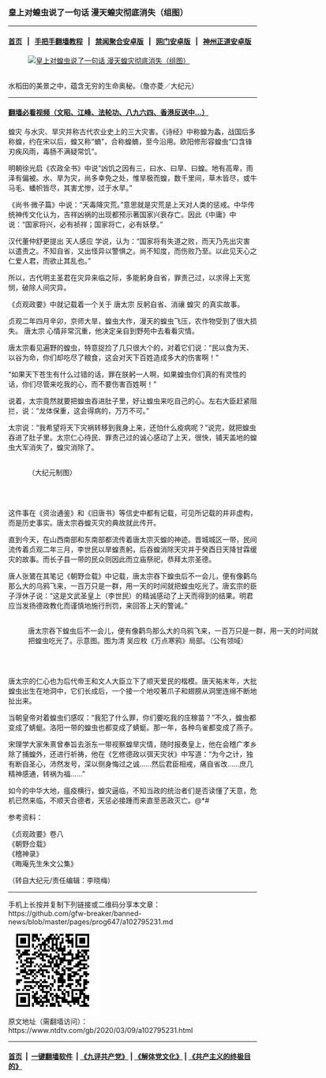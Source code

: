 ### 皇上对蝗虫说了一句话 漫天蝗灾彻底消失（组图）
------------------------

#### [首页](https://github.com/gfw-breaker/banned-news/blob/master/README.md) &nbsp;&nbsp;|&nbsp;&nbsp; [手把手翻墙教程](https://github.com/gfw-breaker/guides/wiki) &nbsp;&nbsp;|&nbsp;&nbsp; [禁闻聚合安卓版](https://github.com/gfw-breaker/bn-android) &nbsp;&nbsp;|&nbsp;&nbsp; [网门安卓版](https://github.com/oGate2/oGate) &nbsp;&nbsp;|&nbsp;&nbsp; [神州正道安卓版](https://github.com/SzzdOgate/update) 



<div><div class="featured_image">
 <a href="https://i.ntdtv.com/assets/uploads/2020/03/2020-03-09_121423.jpg" target="_blank">
  <figure>
   <img alt="皇上对蝗虫说了一句话 漫天蝗灾彻底消失（组图）" src="https://i.ntdtv.com/assets/uploads/2020/03/2020-03-09_121423-800x450.jpg"/>
  </figure><br/>
 </a>
 <span class="caption">
  水稻田的美景之中，蕴含无穷的生命奥秘。（詹亦菱／大纪元）
 </span>
</div>
</div><hr/>

#### [翻墙必看视频（文昭、江峰、法轮功、八九六四、香港反送中...）](https://github.com/gfw-breaker/banned-news/blob/master/pages/link3.md)

<div><div class="post_content" itemprop="articleBody">
 <p>
  <ok href="https://www.ntdtv.com/gb/蝗灾.htm">
   蝗灾
  </ok>
  与水灾、旱灾并称古代农业史上的三大灾害。《诗经》中称蝗为螽，战国后多称蝗，约在宋以后，蝗又称“蝻”，合称蝗蝻，至今沿用。欧阳修形容蝗虫“口含锋刃疾风雨，毒肠不满疑常饥”。
 </p>
 <p>
  明朝徐光启《农政全书》中说“凶饥之因有三，曰水、曰旱、曰蝗。地有高卑，雨泽有偏被。水、旱为灾，尚多幸免之处，惟旱极而蝗，数千里间，草木皆尽，或牛马毛、蟠帜皆尽，其害尤惨，过于水旱。”
 </p>
 <p>
  《尚书‧微子篇》中说：“天毒降灾荒。”意思就是灾荒是上天对人类的惩戒。中华传统神传文化认为，吉祥凶祸的出现都预示著国家兴衰存亡。因此《中庸》中说：“国家将兴，必有祯祥；国家将亡，必有妖孽。”
 </p>
 <p>
  汉代董仲舒更提出
  <ok href="https://www.ntdtv.com/gb/天人感应.htm">
   天人感应
  </ok>
  学说，认为：“国家将有失道之败，而天乃先出灾害以遣责之。不知自省，又出怪异以警惧之。尚不知度，而伤败乃至。以此见天心之仁爱人君，而欲止其乱也。”
 </p>
 <p>
  所以，古代明主圣君在灾异来临之际，多能躬身自省，罪责己过，以求得上天宽悯，破除人间灾异。
 </p>
 <p>
  《贞观政要》中就记载着一个关于
  <ok href="https://www.ntdtv.com/gb/唐太宗.htm">
   唐太宗
  </ok>
  反躬自省、消禳
  <ok href="https://www.ntdtv.com/gb/蝗灾.htm">
   蝗灾
  </ok>
  的真实故事。
 </p>
 <p>
  贞观二年四月辛卯，京师大旱，蝗虫大作，漫天的蝗虫飞压，农作物受到了很大损失。
  <ok href="https://www.ntdtv.com/gb/唐太宗.htm">
   唐太宗
  </ok>
  心情非常沉重，他决定亲自到野苑中去看看灾情。
 </p>
 <p>
  唐太宗看见遍野的蝗虫，特意捉捡了几只很大个的，对着它们说：“民以食为天、以谷为命，你们却吃尽了粮食，这会对天下百姓造成多大的伤害啊！”
 </p>
 <p>
  “如果天下苍生有什么过错的话，罪在朕躬一人啊，如果蝗虫你们真的有灵性的话，你们尽管来吃我的心，而不要伤害百姓啊！”
 </p>
 <p>
  说着，太宗竟然就要把蝗虫吞进肚子里，好让蝗虫来吃自己的心。左右大臣赶紧阻拦，说：“龙体保重，这会得病的，万万不可。”
 </p>
 <p>
  太宗说：“我希望将天下灾祸转移到我身上来，还怕什么疫病呢？”说完，就把蝗虫吞进了肚子里。太宗仁心待民、罪责己过的诚心感动了上天，很快，铺天盖地的蝗虫大军消失了，蝗灾消除了。
 </p>
 <figure class="wp-caption alignnone" id="attachment_102795237" style="width: 600px">
  <img alt="" class="size-medium wp-image-102795237" src="https://i.ntdtv.com/assets/uploads/2020/03/2020-03-09_121325-600x309.jpg">
   <br/><figcaption class="wp-caption-text">
    （大纪元制图）
   </figcaption><br/>
  </img>
 </figure><br/>
 <p>
  这件事在《资治通鉴》和《旧唐书》等信史中都有记载，可见所记载的并非虚构，而是历史事实。唐太宗吞蝗灭灾的典故就此传开。
 </p>
 <p>
  直到今天，在山西南部和东南部都流传着唐太宗灭蝗的神迹。晋城城区一带，民间流传着贞观二年三月，李世民以旱蝗责躬，后吞蝗消除天灾并于癸酉日天降甘霖缓灾的故事。而长子县一带的民众则因此而立庙祭祀，恭拜太宗圣德。
 </p>
 <p>
  唐人张鷟在其笔记《朝野佥载》中记载，唐太宗吞下蝗虫后不一会儿，便有像鹳鸟那么大的乌鸦飞来，一百万只是一群，用一天的时间就把蝗虫吃光了。唐玄宗的臣子浮休子说：“这是文武圣皇上（李世民）的精诚感动了上天而得到的结果。明君应当发扬德政教化而谨慎地施行刑罚，来回答上天的警诫。”
 </p>
 <figure class="wp-caption alignnone" id="attachment_102795235" style="width: 600px">
  <img alt="" class="size-medium wp-image-102795235" src="https://i.ntdtv.com/assets/uploads/2020/03/2020-03-09_121215-600x334.jpg">
   <br/><figcaption class="wp-caption-text">
    唐太宗吞下蝗虫后不一会儿，便有像鹳鸟那么大的乌鸦飞来，一百万只是一群，用一天的时间就把蝗虫吃光了。示意图。图为清 吴应枚《万点寒鸦》局部。（公有领域）
   </figcaption><br/>
  </img>
 </figure><br/>
 <p>
  唐太宗的仁心也为后代帝王和文人大臣立下了顺天爱民的楷模。唐天祐末年，大批蝗虫出生在地洞中，它们长成后，一个接一个地咬著爪子和翅膀从洞里连绵不断地扯出来。
 </p>
 <p>
  当朝皇帝对着蝗虫们感叹：“我犯了什么罪，你们要吃我的庄稼苗？”不久，蝗虫都变成了蜻蜓。洛阳一带的蝗虫也都变成了蜻蜓。那一年，各种鸟雀都变成了燕子。
 </p>
 <p>
  宋理学大家朱熹曾奉旨去浙东一带视察蝗旱灾情，随时报奏皇上，他在会稽广孝乡除了捕蝗外，还进行祈祷，他在《乞修德政以弭天灾状》中写道：“为今之计，独有断自圣心，沛然发号，深以侧身悔过之诚……然后君臣相戒，痛自省改……庶几精神感通，转祸为福……”
 </p>
 <p>
  如今的中华大地，瘟疫横行，蝗灾逼临，不知当政的统治者们是否读懂了天意，危机已然来临，不顺天合德者，天惩必接踵而来直至恶政灭亡。@*#
 </p>
 <p>
  参考资料：
 </p>
 <p>
  《贞观政要》卷八
  <br/>
  《朝野佥载》
  <br/>
  《稽神录》
  <br/>
  《晦庵先生朱文公集》
 </p>
 <p>
  （转自大纪元/责任编辑：李晓梅）
 </p>
 <div class="single_ad">
 </div>
</div>
</div>
<hr/>
手机上长按并复制下列链接或二维码分享本文章：<br/>
https://github.com/gfw-breaker/banned-news/blob/master/pages/prog647/a102795231.md <br/>
<a href='https://github.com/gfw-breaker/banned-news/blob/master/pages/prog647/a102795231.md'><img src='https://github.com/gfw-breaker/banned-news/blob/master/pages/prog647/a102795231.md.png'/></a> <br/>
原文地址（需翻墙访问）：https://www.ntdtv.com/gb/2020/03/09/a102795231.html


------------------------
#### [首页](https://github.com/gfw-breaker/banned-news/blob/master/README.md) &nbsp;|&nbsp; [一键翻墙软件](https://github.com/gfw-breaker/nogfw/blob/master/README.md) &nbsp;| [《九评共产党》](https://github.com/gfw-breaker/9ping.md/blob/master/README.md#九评之一评共产党是什么) | [《解体党文化》](https://github.com/gfw-breaker/jtdwh.md/blob/master/README.md) | [《共产主义的终极目的》](https://github.com/gfw-breaker/gczydzjmd.md/blob/master/README.md)


<img src='http://gfw-breaker.win/banned-news/pages/prog647/a102795231.md' width='0px' height='0px'/>